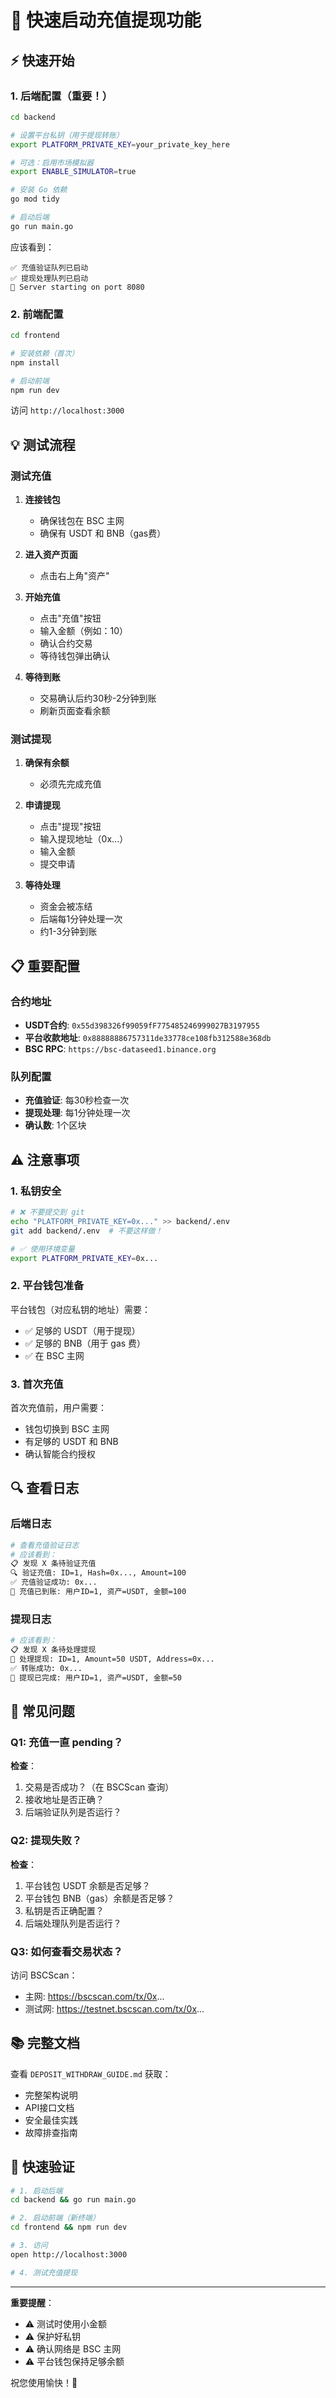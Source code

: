 # 🚀 快速启动充值提现功能

## ⚡ 快速开始

### 1. 后端配置（重要！）

```bash
cd backend

# 设置平台私钥（用于提现转账）
export PLATFORM_PRIVATE_KEY=your_private_key_here

# 可选：启用市场模拟器
export ENABLE_SIMULATOR=true

# 安装 Go 依赖
go mod tidy

# 启动后端
go run main.go
```

应该看到：
```
✅ 充值验证队列已启动
✅ 提现处理队列已启动
🚀 Server starting on port 8080
```

### 2. 前端配置

```bash
cd frontend

# 安装依赖（首次）
npm install

# 启动前端
npm run dev
```

访问 `http://localhost:3000`

## 💡 测试流程

### 测试充值

1. **连接钱包**
   - 确保钱包在 BSC 主网
   - 确保有 USDT 和 BNB（gas费）

2. **进入资产页面**
   - 点击右上角"资产"

3. **开始充值**
   - 点击"充值"按钮
   - 输入金额（例如：10）
   - 确认合约交易
   - 等待钱包弹出确认

4. **等待到账**
   - 交易确认后约30秒-2分钟到账
   - 刷新页面查看余额

### 测试提现

1. **确保有余额**
   - 必须先完成充值

2. **申请提现**
   - 点击"提现"按钮
   - 输入提现地址（0x...）
   - 输入金额
   - 提交申请

3. **等待处理**
   - 资金会被冻结
   - 后端每1分钟处理一次
   - 约1-3分钟到账

## 📋 重要配置

### 合约地址

- **USDT合约**: `0x55d398326f99059fF775485246999027B3197955`
- **平台收款地址**: `0x88888886757311de33778ce108fb312588e368db`
- **BSC RPC**: `https://bsc-dataseed1.binance.org`

### 队列配置

- **充值验证**: 每30秒检查一次
- **提现处理**: 每1分钟处理一次
- **确认数**: 1个区块

## ⚠️ 注意事项

### 1. 私钥安全

```bash
# ❌ 不要提交到 git
echo "PLATFORM_PRIVATE_KEY=0x..." >> backend/.env
git add backend/.env  # 不要这样做！

# ✅ 使用环境变量
export PLATFORM_PRIVATE_KEY=0x...
```

### 2. 平台钱包准备

平台钱包（对应私钥的地址）需要：
- ✅ 足够的 USDT（用于提现）
- ✅ 足够的 BNB（用于 gas 费）
- ✅ 在 BSC 主网

### 3. 首次充值

首次充值前，用户需要：
- 钱包切换到 BSC 主网
- 有足够的 USDT 和 BNB
- 确认智能合约授权

## 🔍 查看日志

### 后端日志

```bash
# 查看充值验证日志
# 应该看到：
📋 发现 X 条待验证充值
🔍 验证充值: ID=1, Hash=0x..., Amount=100
✅ 充值验证成功: 0x...
🎉 充值已到账: 用户ID=1, 资产=USDT, 金额=100
```

### 提现日志

```bash
# 应该看到：
📋 发现 X 条待处理提现
💸 处理提现: ID=1, Amount=50 USDT, Address=0x...
✅ 转账成功: 0x...
🎉 提现已完成: 用户ID=1, 资产=USDT, 金额=50
```

## 🐛 常见问题

### Q1: 充值一直 pending？

**检查**：
1. 交易是否成功？（在 BSCScan 查询）
2. 接收地址是否正确？
3. 后端验证队列是否运行？

### Q2: 提现失败？

**检查**：
1. 平台钱包 USDT 余额是否足够？
2. 平台钱包 BNB（gas）余额是否足够？
3. 私钥是否正确配置？
4. 后端处理队列是否运行？

### Q3: 如何查看交易状态？

访问 BSCScan：
- 主网: https://bscscan.com/tx/0x...
- 测试网: https://testnet.bscscan.com/tx/0x...

## 📚 完整文档

查看 `DEPOSIT_WITHDRAW_GUIDE.md` 获取：
- 完整架构说明
- API接口文档
- 安全最佳实践
- 故障排查指南

## 🎉 快速验证

```bash
# 1. 启动后端
cd backend && go run main.go

# 2. 启动前端（新终端）
cd frontend && npm run dev

# 3. 访问
open http://localhost:3000

# 4. 测试充值提现
```

---

**重要提醒**：
- ⚠️ 测试时使用小金额
- ⚠️ 保护好私钥
- ⚠️ 确认网络是 BSC 主网
- ⚠️ 平台钱包保持足够余额

祝您使用愉快！🚀

